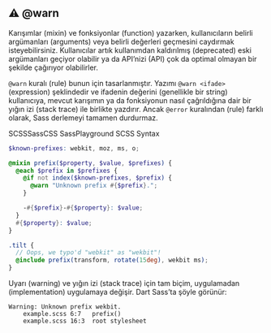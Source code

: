 ## ⚠️ @warn

Karışımlar (mixin) ve fonksiyonlar (function) yazarken, kullanıcıların belirli argümanları (arguments) veya belirli değerleri geçmesini caydırmak isteyebilirsiniz. Kullanıcılar artık kullanımdan kaldırılmış (deprecated) eski argümanları geçiyor olabilir ya da API’nizi (API) çok da optimal olmayan bir şekilde çağırıyor olabilirler.

`@warn` kuralı (rule) bunun için tasarlanmıştır. Yazımı `@warn <ifade>` (expression) şeklindedir ve ifadenin değerini (genellikle bir string) kullanıcıya, mevcut karışımın ya da fonksiyonun nasıl çağrıldığına dair bir yığın izi (stack trace) ile birlikte yazdırır. Ancak `@error` kuralından (rule) farklı olarak, Sass derlemeyi tamamen durdurmaz.

SCSSSassCSS
SassPlayground
SCSS Syntax

```scss
$known-prefixes: webkit, moz, ms, o;

@mixin prefix($property, $value, $prefixes) {
  @each $prefix in $prefixes {
    @if not index($known-prefixes, $prefix) {
      @warn "Unknown prefix #{$prefix}.";
    }

    -#{$prefix}-#{$property}: $value;
  }
  #{$property}: $value;
}

.tilt {
  // Oops, we typo'd "webkit" as "wekbit"!
  @include prefix(transform, rotate(15deg), wekbit ms);
}
```

Uyarı (warning) ve yığın izi (stack trace) için tam biçim, uygulamadan (implementation) uygulamaya değişir. Dart Sass’ta şöyle görünür:

```
Warning: Unknown prefix wekbit.
    example.scss 6:7   prefix()
    example.scss 16:3  root stylesheet
```
